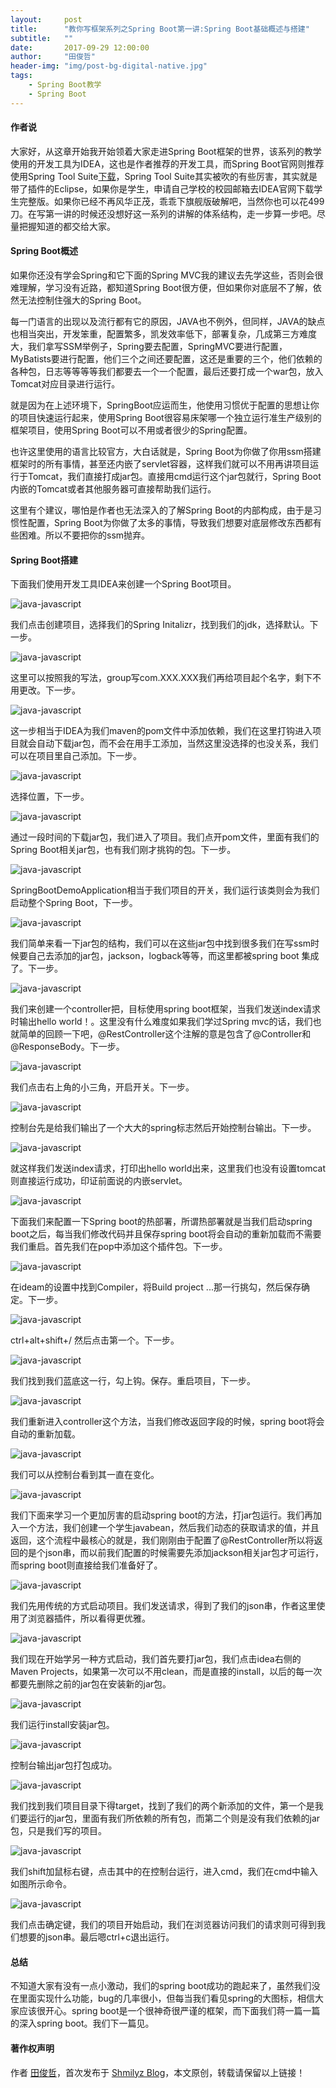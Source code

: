 ```yaml
---
layout:     post
title:      "教你写框架系列之Spring Boot第一讲:Spring Boot基础概述与搭建"
subtitle:   ""
date:       2017-09-29 12:00:00
author:     "田俊哲"
header-img: "img/post-bg-digital-native.jpg"
tags:
    - Spring Boot教学
    - Spring Boot
---
```



	


#### 作者说

大家好，从这章开始我开始领着大家走进Spring Boot框架的世界，该系列的教学使用的开发工具为IDEA，这也是作者推荐的开发工具，而Spring Boot官网则推荐使用Spring Tool Suite[下载](https://spring.io/tools)，Spring Tool Suite其实被吹的有些厉害，其实就是带了插件的Eclipse，如果你是学生，申请自己学校的校园邮箱去IDEA官网下载学生完整版。如果你已经不再风华正茂，乖乖下旗舰版破解吧，当然你也可以花499刀。在写第一讲的时候还没想好这一系列的讲解的体系结构，走一步算一步吧。尽量把握知道的都交给大家。


#### Spring Boot概述

如果你还没有学会Spring和它下面的Spring MVC我的建议去先学这些，否则会很难理解，学习没有近路，都知道Spring Boot很方便，但如果你对底层不了解，依然无法控制住强大的Spring Boot。


每一门语言的出现以及流行都有它的原因，JAVA也不例外，但同样，JAVA的缺点也相当突出，开发笨重，配置繁多，凯发效率低下，部署复杂，几成第三方难度大，我们拿写SSM举例子，Spring要去配置，SpringMVC要进行配置，MyBatists要进行配置，他们三个之间还要配置，这还是重要的三个，他们依赖的各种包，日志等等等等我们都要去一个一个配置，最后还要打成一个war包，放入Tomcat对应目录进行运行。

就是因为在上述环境下，SpringBoot应运而生，他使用习惯优于配置的思想让你的项目快速运行起来，使用Spring Boot很容易床架哪一个独立运行准生产级别的框架项目，使用Spring Boot可以不用或者很少的Spring配置。

也许这里使用的语言比较官方，大白话就是，Spring Boot为你做了你用ssm搭建框架时的所有事情，甚至还内嵌了servlet容器，这样我们就可以不用再讲项目运行于Tomcat，我们直接打成jar包。直接用cmd运行这个jar包就行，Spring Boot内嵌的Tomcat或者其他服务器可直接帮助我们运行。

这里有个建议，哪怕是作者也无法深入的了解Spring Boot的内部构成，由于是习惯性配置，Spring Boot为你做了太多的事情，导致我们想要对底层修改东西都有些困难。所以不要把你的ssm抛弃。


#### Spring Boot搭建

下面我们使用开发工具IDEA来创建一个Spring Boot项目。


![java-javascript](/img/in-post/first-sb/1.png)

我们点击创建项目，选择我们的Spring Initalizr，找到我们的jdk，选择默认。下一步。

![java-javascript](/img/in-post/first-sb/2.png)

这里可以按照我的写法，group写com.XXX.XXX我们再给项目起个名字，剩下不用更改。下一步。

![java-javascript](/img/in-post/first-sb/3.png)

这一步相当于IDEA为我们maven的pom文件中添加依赖，我们在这里打钩进入项目就会自动下载jar包，而不会在用手工添加，当然这里没选择的也没关系，我们可以在项目里自己添加。下一步。


![java-javascript](/img/in-post/first-sb/4.png)

选择位置，下一步。

![java-javascript](/img/in-post/first-sb/5.png)

通过一段时间的下载jar包，我们进入了项目。我们点开pom文件，里面有我们的Spring Boot相关jar包，也有我们刚才挑钩的包。下一步。

![java-javascript](/img/in-post/first-sb/6.png)

SpringBootDemoApplication相当于我们项目的开关，我们运行该类则会为我们启动整个Spring Boot，下一步。

![java-javascript](/img/in-post/first-sb/7.png)

我们简单来看一下jar包的结构，我们可以在这些jar包中找到很多我们在写ssm时候要自己去添加的jar包，jackson，logback等等，而这里都被spring boot 集成了。下一步。

![java-javascript](/img/in-post/first-sb/8.png)


我们来创建一个controller把，目标使用spring boot框架，当我们发送index请求时输出hello world！。这里没有什么难度如果我们学过Spring mvc的话，我们也就简单的回顾一下吧，@RestController这个注解的意是包含了@Controller和@ResponseBody。下一步。

![java-javascript](/img/in-post/first-sb/9.png)

我们点击右上角的小三角，开启开关。下一步。

![java-javascript](/img/in-post/first-sb/10.png)

控制台先是给我们输出了一个大大的spring标志然后开始控制台输出。下一步。

![java-javascript](/img/in-post/first-sb/11.png)

就这样我们发送index请求，打印出hello world出来，这里我们也没有设置tomcat则直接运行成功，印证前面说的内嵌servlet。

![java-javascript](/img/in-post/first-sb/12.png)

下面我们来配置一下Spring boot的热部署，所谓热部署就是当我们启动spring boot之后，每当我们修改代码并且保存spring boot将会自动的重新加载而不需要我们重启。首先我们在pop中添加这个插件包。下一步。

![java-javascript](/img/in-post/first-sb/13.png)

在ideam的设置中找到Compiler，将Build project ...那一行挑勾，然后保存确定。下一步。

![java-javascript](/img/in-post/first-sb/14.png)

ctrl+alt+shift+/ 然后点击第一个。下一步。

![java-javascript](/img/in-post/first-sb/15.png)

我们找到我们蓝底这一行，勾上钩。保存。重启项目，下一步。

![java-javascript](/img/in-post/first-sb/16.png)

我们重新进入controller这个方法，当我们修改返回字段的时候，spring boot将会自动的重新加载。

![java-javascript](/img/in-post/first-sb/17.png)

我们可以从控制台看到其一直在变化。

![java-javascript](/img/in-post/first-sb/18.png)

我们下面来学习一个更加厉害的启动spring boot的方法，打jar包运行。我们再加入一个方法，我们创建一个学生javabean，然后我们动态的获取请求的值，并且返回，这个流程中最核心的就是，我们刚刚由于配置了@RestController所以将返回的是个json串，而以前我们配置的时候需要先添加jackson相关jar包才可运行，而spring boot则直接给我们准备好了。

![java-javascript](/img/in-post/first-sb/19.png)

我们先用传统的方式启动项目。我们发送请求，得到了我们的json串，作者这里使用了浏览器插件，所以看得更优雅。

![java-javascript](/img/in-post/first-sb/20.png)

我们现在开始学另一种方式启动，我们首先要打jar包，我们点击idea右侧的Maven Projects，如果第一次可以不用clean，而是直接的install，以后的每一次都要先删除之前的jar包在安装新的jar包。

![java-javascript](/img/in-post/first-sb/21.png)

我们运行install安装jar包。

![java-javascript](/img/in-post/first-sb/22.png)

控制台输出jar包打包成功。

![java-javascript](/img/in-post/first-sb/23.png)

我们找到我们项目目录下得target，找到了我们的两个新添加的文件，第一个是我们要运行的jar包，里面有我们所依赖的所有包，而第二个则是没有我们依赖的jar包，只是我们写的项目。

![java-javascript](/img/in-post/first-sb/24.png)

我们shift加鼠标右键，点击其中的在控制台运行，进入cmd，我们在cmd中输入如图所示命令。

![java-javascript](/img/in-post/first-sb/25.png)

我们点击确定键，我们的项目开始启动，我们在浏览器访问我们的请求则可得到我们想要的json串。最后嗯ctrl+c退出运行。




#### 总结


不知道大家有没有一点小激动，我们的spring boot成功的跑起来了，虽然我们没在里面实现什么功能，bug的几率很小，但每当我们看见spring的大图标，相信大家应该很开心。spring boot是一个很神奇很严谨的框架，而下面我们蒋一篇一篇的深入spring boot。我们下一篇见。




#### 著作权声明

作者 [田俊哲](https://shmilyz.github.io)，首次发布于 [Shmilyz Blog](https://shmilyz.github.io)，本文原创，转载请保留以上链接！

